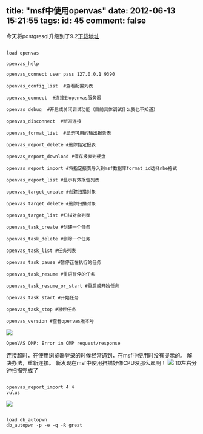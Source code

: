 title: "msf中使用openvas"
date: 2012-06-13 15:21:55
tags:
id: 45
comment: false
---

今天将postgresql升级到了9.2[下载地址
](http://www.enterprisedb.com/products-services-training/pgdevdownload)

```

load openvas

openvas_help

openvas_connect user pass 127.0.0.1 9390

openvas_config_list  #查看配置列表

openvas_connect  #连接到openvas服务器

openvas_debug  #开启或关闭调试功能（目前具体调试什么我也不知道）

openvas_disconnect  #断开连接

openvas_format_list  #显示可用的输出报告表

openvas_report_delete #删除指定报表

openvas_report_download #保存报表到硬盘

openvas_report_import #将指定报表导入到msf数据库format_id选择nbe格式

openvas_report_list #显示有效报告列表

openvas_target_create #创建扫描对象

openvas_target_delete #删除扫描对象

openvas_target_list #扫描对象列表

openvas_task_create #创建一个任务

openvas_task_delete #删除一个任务

openvas_task_list #任务列表

openvas_task_pause #暂停正在执行的任务

openvas_task_resume #重启暂停的任务

openvas_task_resume_or_start #重启或开始任务

openvas_task_start #开始任务

openvas_task_stop #暂停任务

openvas_version #查看openvas版本号

```


[![ ](http://lpcdma.com/wp-content/uploads/2012/06/20120517140552_868.jpg "lpcdma.com")](http://lpcdma.com/wp-content/uploads/2012/06/20120517140552_868.jpg)

```
OpenVAS OMP: Error in OMP request/response
```


连接超时，在使用浏览器登录的时候经常遇到，在msf中使用时没有提示的。
解决办法，重新连接。
新发现在msf中使用扫描好像CPU没那么累啊！
[![ ](http://lpcdma.com/wp-content/uploads/2012/06/20120517140913_82.jpg "lpcdma.com")](http://lpcdma.com/wp-content/uploads/2012/06/20120517140913_82.jpg)
10左右分钟扫描完成了

```

openvas_report_import 4 4
vulus

```


[![ ](http://lpcdma.com/wp-content/uploads/2012/06/20120517144530_7671.jpg "lpcdma.com")](http://lpcdma.com/wp-content/uploads/2012/06/20120517144530_7671.jpg)

```

load db_autopwn
db_autopwn -p -e -q -R great

```
